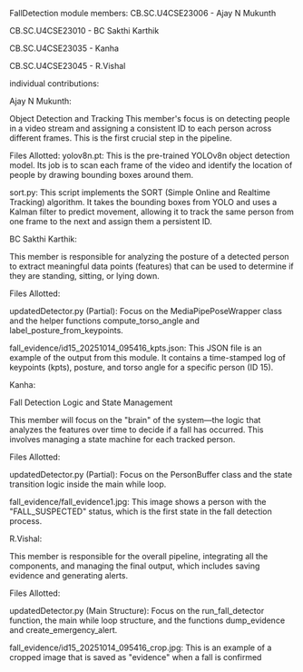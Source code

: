 FallDetection module members:
CB.SC.U4CSE23006 - Ajay N Mukunth

CB.SC.U4CSE23010 - BC Sakthi Karthik 

CB.SC.U4CSE23035 - Kanha

CB.SC.U4CSE23045 - R.Vishal



individual contributions:

Ajay N Mukunth:

Object Detection and Tracking
This member's focus is on detecting people in a video stream and assigning a consistent ID to each person across different frames. This is the first crucial step in the pipeline.

Files Allotted:
yolov8n.pt: This is the pre-trained YOLOv8n object detection model. Its job is to scan each frame of the video and identify the location of people by drawing bounding boxes around them.


sort.py: This script implements the SORT (Simple Online and Realtime Tracking) algorithm. It takes the bounding boxes from YOLO and uses a Kalman filter to predict movement, allowing it to track the same person from one frame to the next and assign them a persistent ID.


BC Sakthi Karthik:

This member is responsible for analyzing the posture of a detected person to extract meaningful data points (features) that can be used to determine if they are standing, sitting, or lying down.

Files Allotted:

updatedDetector.py (Partial): Focus on the MediaPipePoseWrapper class and the helper functions compute_torso_angle and label_posture_from_keypoints.

fall_evidence/id15_20251014_095416_kpts.json: This JSON file is an example of the output from this module. It contains a time-stamped log of keypoints (kpts), posture, and torso angle for a specific person (ID 15).

Kanha:

Fall Detection Logic and State Management

This member will focus on the "brain" of the system—the logic that analyzes the features over time to decide if a fall has occurred. This involves managing a state machine for each tracked person.

Files Allotted:

updatedDetector.py (Partial): Focus on the PersonBuffer class and the state transition logic inside the main while loop.

fall_evidence/fall_evidence1.jpg: This image shows a person with the "FALL_SUSPECTED" status, which is the first state in the fall detection process.

R.Vishal:

This member is responsible for the overall pipeline, integrating all the components, and managing the final output, which includes saving evidence and generating alerts.

Files Allotted:

updatedDetector.py (Main Structure): Focus on the run_fall_detector function, the main while loop structure, and the functions dump_evidence and create_emergency_alert.


fall_evidence/id15_20251014_095416_crop.jpg: This is an example of a cropped image that is saved as "evidence" when a fall is confirmed
